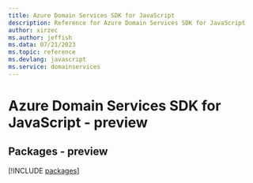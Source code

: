 ```yaml
---
title: Azure Domain Services SDK for JavaScript
description: Reference for Azure Domain Services SDK for JavaScript
author: xirzec
ms.author: jeffish
ms.data: 07/21/2023
ms.topic: reference
ms.devlang: javascript
ms.service: domainservices
---
```

# Azure Domain Services SDK for JavaScript - preview
## Packages - preview
[!INCLUDE [packages](domain-services-index.md)]